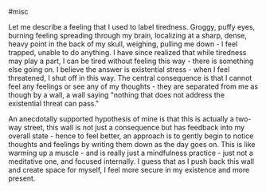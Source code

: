 #misc 

Let me describe a feeling that I used to label tiredness. Groggy, puffy eyes, burning feeling spreading through my brain, localizing at a sharp, dense, heavy point in the back of my skull, weighing, pulling me down - I feel trapped, unable to do anything. I have since realized that while tiredness may play a part, I can be tired without feeling this way - there is something else going on. I believe the answer is existential stress - when I feel threatened, I shut off in this way. The central consequence is that I cannot feel any feelings or see any of my thoughts - they are separated from me as though by a wall, a wall saying "nothing that does not address the existential threat can pass." 

An anecdotally supported hypothesis of mine is that this is actually a two-way street, this wall is not just a consequence but has feedback into my overall state - hence to feel better, an approach is to gently begin to notice thoughts and feelings by writing them down as the day goes on. This is like warming up a muscle - and is really just a mindfulness practice - just not a meditative one, and focused internally. I guess that as I push back this wall and create space for myself, I feel more secure in my existence and more present. 